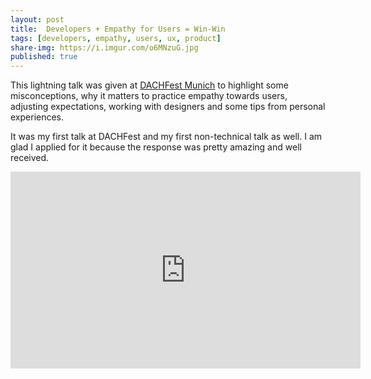 ```yaml
---
layout: post
title:  Developers + Empathy for Users = Win-Win
tags: [developers, empathy, users, ux, product]  
share-img: https://i.imgur.com/o6MNzuG.jpg
published: true
---
```


This lightning talk was given at [DACHFest Munich](https://dachfest.com/) to highlight some misconceptions, why it matters to practice empathy towards users, adjusting expectations, working with designers and some tips from personal experiences. 

It was my first talk at DACHFest and my first non-technical talk as well. I am glad I applied for it because the response was pretty amazing and well received. 


<iframe width="560" height="315" src="https://www.youtube.com/embed/C1dGglWnxF4" frameborder="0" allow="accelerometer; autoplay; encrypted-media; gyroscope; picture-in-picture" allowfullscreen></iframe>

<br>
<script async class="speakerdeck-embed" data-id="27acd748e48e45cfae8214b0ea634b73" data-ratio="1.77777777777778" src="//speakerdeck.com/assets/embed.js"></script>
